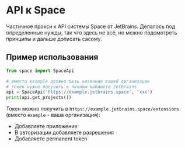 # API к Space

Частичное прокси к API системы Space от JetBrains. Делалось под определенные нужды, так что здесь не всё, но можно подсмотреть принципы и дальше дописать сасому.

## Пример использования

```python
from space import SpaceApi

# вместо example должно быть название вашей организации
# токен нужно получить в личном кабинете JetBrains
api = SpaceApi('https://example.jetbrains.space', 'xxx')
print(api.get_projects())
```

Токен можно получить в `https://example.jetbrains.space/extensions` (вместо `example` - ваша организация):

* Добавляете приложение
* В авторизации добавляете разрешения
* Добавляете permanent token
